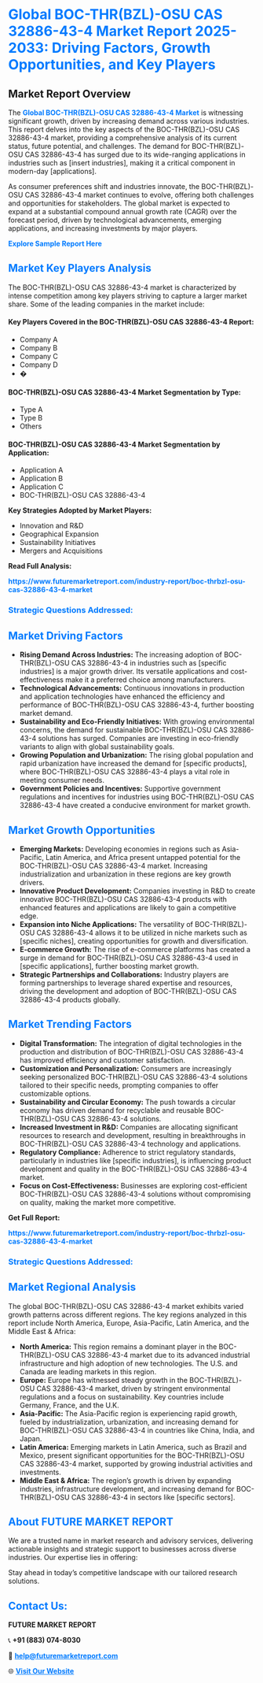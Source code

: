 <h1 style="color: #007BFF;">Global BOC-THR(BZL)-OSU CAS 32886-43-4 Market Report 2025-2033: Driving Factors, Growth Opportunities, and Key Players</h1>

<section id="overview">
<h2>Market Report Overview</h2>
<p>The <a href="https://www.futuremarketreport.com/industry-report/boc-thrbzl-osu-cas-32886-43-4-market" style="color: #007BFF; text-decoration: none;"><strong>Global BOC-THR(BZL)-OSU CAS 32886-43-4 Market</strong></a> is witnessing significant growth, driven by increasing demand across various industries. This report delves into the key aspects of the BOC-THR(BZL)-OSU CAS 32886-43-4 market, providing a comprehensive analysis of its current status, future potential, and challenges. The demand for BOC-THR(BZL)-OSU CAS 32886-43-4 has surged due to its wide-ranging applications in industries such as [insert industries], making it a critical component in modern-day [applications].</p>
<p>As consumer preferences shift and industries innovate, the BOC-THR(BZL)-OSU CAS 32886-43-4 market continues to evolve, offering both challenges and opportunities for stakeholders. The global market is expected to expand at a substantial compound annual growth rate (CAGR) over the forecast period, driven by technological advancements, emerging applications, and increasing investments by major players.</p>
</section>

<section id="overview">
<p><a href="https://www.futuremarketreport.com/request-sample/reportId=112969" style="color: #007BFF; text-decoration: none;"><strong>Explore Sample Report Here</strong></a></p>
</section>

<section id="key-players">
<h2 style="color: #007BFF;">Market Key Players Analysis</h2>
<p>The BOC-THR(BZL)-OSU CAS 32886-43-4 market is characterized by intense competition among key players striving to capture a larger market share. Some of the leading companies in the market include:</p>
<h4>Key Players Covered in the BOC-THR(BZL)-OSU CAS 32886-43-4 Report:</h4>
<ul><li>Company A</li><li>Company B</li><li>Company C</li><li>Company D</li><li>�</li></ul>
<h4>BOC-THR(BZL)-OSU CAS 32886-43-4 Market Segmentation by Type:</h4>
<ul><li>Type A</li><li>Type B</li><li>Others</li></ul>

<h4>BOC-THR(BZL)-OSU CAS 32886-43-4 Market Segmentation by Application:</h4>
<ul><li>Application A</li><li>Application B</li><li>Application C</li><li>BOC-THR(BZL)-OSU CAS 32886-43-4</li></ul>
<p><strong>Key Strategies Adopted by Market Players:</strong></p>
<ul>
<li>Innovation and R&D</li>
<li>Geographical Expansion</li>
<li>Sustainability Initiatives</li>
<li>Mergers and Acquisitions</li>
</ul>
</section>

<section>
<p><strong>Read Full Analysis: </strong></p><a href="https://www.futuremarketreport.com/industry-report/boc-thrbzl-osu-cas-32886-43-4-market" style="color: #007BFF; text-decoration: none;"><strong>https://www.futuremarketreport.com/industry-report/boc-thrbzl-osu-cas-32886-43-4-market</strong></a>
<h3 style="color: #007BFF;">Strategic Questions Addressed:</h3>
</section>

<section id="driving-factors">
<h2 style="color: #007BFF;">Market Driving Factors</h2>
<ul>
<li><strong>Rising Demand Across Industries:</strong> The increasing adoption of BOC-THR(BZL)-OSU CAS 32886-43-4 in industries such as [specific industries] is a major growth driver. Its versatile applications and cost-effectiveness make it a preferred choice among manufacturers.</li>
<li><strong>Technological Advancements:</strong> Continuous innovations in production and application technologies have enhanced the efficiency and performance of BOC-THR(BZL)-OSU CAS 32886-43-4, further boosting market demand.</li>
<li><strong>Sustainability and Eco-Friendly Initiatives:</strong> With growing environmental concerns, the demand for sustainable BOC-THR(BZL)-OSU CAS 32886-43-4 solutions has surged. Companies are investing in eco-friendly variants to align with global sustainability goals.</li>
<li><strong>Growing Population and Urbanization:</strong> The rising global population and rapid urbanization have increased the demand for [specific products], where BOC-THR(BZL)-OSU CAS 32886-43-4 plays a vital role in meeting consumer needs.</li>
<li><strong>Government Policies and Incentives:</strong> Supportive government regulations and incentives for industries using BOC-THR(BZL)-OSU CAS 32886-43-4 have created a conducive environment for market growth.</li>
</ul>
</section>

<section id="growth-opportunities">
<h2 style="color: #007BFF;">Market Growth Opportunities</h2>
<ul>
<li><strong>Emerging Markets:</strong> Developing economies in regions such as Asia-Pacific, Latin America, and Africa present untapped potential for the BOC-THR(BZL)-OSU CAS 32886-43-4 market. Increasing industrialization and urbanization in these regions are key growth drivers.</li>
<li><strong>Innovative Product Development:</strong> Companies investing in R&D to create innovative BOC-THR(BZL)-OSU CAS 32886-43-4 products with enhanced features and applications are likely to gain a competitive edge.</li>
<li><strong>Expansion into Niche Applications:</strong> The versatility of BOC-THR(BZL)-OSU CAS 32886-43-4 allows it to be utilized in niche markets such as [specific niches], creating opportunities for growth and diversification.</li>
<li><strong>E-commerce Growth:</strong> The rise of e-commerce platforms has created a surge in demand for BOC-THR(BZL)-OSU CAS 32886-43-4 used in [specific applications], further boosting market growth.</li>
<li><strong>Strategic Partnerships and Collaborations:</strong> Industry players are forming partnerships to leverage shared expertise and resources, driving the development and adoption of BOC-THR(BZL)-OSU CAS 32886-43-4 products globally.</li>
</ul>
</section>

<section id="trending-factors">
<h2 style="color: #007BFF;">Market Trending Factors</h2>
<ul>
<li><strong>Digital Transformation:</strong> The integration of digital technologies in the production and distribution of BOC-THR(BZL)-OSU CAS 32886-43-4 has improved efficiency and customer satisfaction.</li>
<li><strong>Customization and Personalization:</strong> Consumers are increasingly seeking personalized BOC-THR(BZL)-OSU CAS 32886-43-4 solutions tailored to their specific needs, prompting companies to offer customizable options.</li>
<li><strong>Sustainability and Circular Economy:</strong> The push towards a circular economy has driven demand for recyclable and reusable BOC-THR(BZL)-OSU CAS 32886-43-4 solutions.</li>
<li><strong>Increased Investment in R&D:</strong> Companies are allocating significant resources to research and development, resulting in breakthroughs in BOC-THR(BZL)-OSU CAS 32886-43-4 technology and applications.</li>
<li><strong>Regulatory Compliance:</strong> Adherence to strict regulatory standards, particularly in industries like [specific industries], is influencing product development and quality in the BOC-THR(BZL)-OSU CAS 32886-43-4 market.</li>
<li><strong>Focus on Cost-Effectiveness:</strong> Businesses are exploring cost-efficient BOC-THR(BZL)-OSU CAS 32886-43-4 solutions without compromising on quality, making the market more competitive.</li>
</ul>
</section>

<section>
<p><strong>Get Full Report: </strong></p><a href="https://www.futuremarketreport.com/industry-report/boc-thrbzl-osu-cas-32886-43-4-market" style="color: #007BFF; text-decoration: none;"><strong>https://www.futuremarketreport.com/industry-report/boc-thrbzl-osu-cas-32886-43-4-market</strong></a>
<h3 style="color: #007BFF;">Strategic Questions Addressed:</h3>
</section>


<section id="regional-analysis">
<h2 style="color: #007BFF;">Market Regional Analysis</h2>
<p>The global BOC-THR(BZL)-OSU CAS 32886-43-4 market exhibits varied growth patterns across different regions. The key regions analyzed in this report include North America, Europe, Asia-Pacific, Latin America, and the Middle East & Africa:</p>
<ul>
<li><strong>North America:</strong> This region remains a dominant player in the BOC-THR(BZL)-OSU CAS 32886-43-4 market due to its advanced industrial infrastructure and high adoption of new technologies. The U.S. and Canada are leading markets in this region.</li>
<li><strong>Europe:</strong> Europe has witnessed steady growth in the BOC-THR(BZL)-OSU CAS 32886-43-4 market, driven by stringent environmental regulations and a focus on sustainability. Key countries include Germany, France, and the U.K.</li>
<li><strong>Asia-Pacific:</strong> The Asia-Pacific region is experiencing rapid growth, fueled by industrialization, urbanization, and increasing demand for BOC-THR(BZL)-OSU CAS 32886-43-4 in countries like China, India, and Japan.</li>
<li><strong>Latin America:</strong> Emerging markets in Latin America, such as Brazil and Mexico, present significant opportunities for the BOC-THR(BZL)-OSU CAS 32886-43-4 market, supported by growing industrial activities and investments.</li>
<li><strong>Middle East & Africa:</strong> The region’s growth is driven by expanding industries, infrastructure development, and increasing demand for BOC-THR(BZL)-OSU CAS 32886-43-4 in sectors like [specific sectors].</li>
</ul>
</section>

<footer>
<h2 style="color: #007BFF;">About FUTURE MARKET REPORT</h2>
<p>We are a trusted name in market research and advisory services, delivering actionable insights and strategic support to businesses across diverse industries. Our expertise lies in offering:</p>

<p>Stay ahead in today’s competitive landscape with our tailored research solutions.</p>

<h2 style="color: #007BFF;">Contact Us:</h2>
<p><strong>FUTURE MARKET REPORT</strong></p>
<p>📞 <strong>+91 (883) 074-8030</strong></p>
<p>📧 <strong><a href="mailto:help@futuremarketreport.com" style="color: #007BFF;">help@futuremarketreport.com</a></strong></p>
<p>🌐 <strong><a href="https://www.futuremarketreport.com/" style="color: #007BFF;">Visit Our Website</a></strong></p>
</footer>